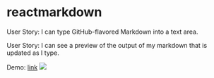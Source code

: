 # reactmarkdown

User Story: I can type GitHub-flavored Markdown into a text area.

User Story: I can see a preview of the output of my markdown that is updated as I type.


Demo:
[link](https://yuchiu.github.io/React-Markdown-Previewer/)
![](https://github.com/yuchiu/reactmarkdown/blob/master/599e301c736bf503902689.gif)
